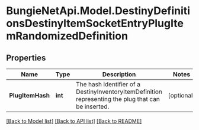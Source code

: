 # BungieNetApi.Model.DestinyDefinitionsDestinyItemSocketEntryPlugItemRandomizedDefinition
## Properties

Name | Type | Description | Notes
------------ | ------------- | ------------- | -------------
**PlugItemHash** | **int** | The hash identifier of a DestinyInventoryItemDefinition representing the plug that can be inserted. | [optional] 

[[Back to Model list]](../README.md#documentation-for-models) [[Back to API list]](../README.md#documentation-for-api-endpoints) [[Back to README]](../README.md)

